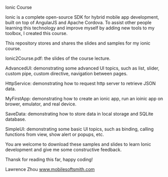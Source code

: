 Ionic Course

Ionic is a complete open-source SDK for hybrid mobile app development, built on top of AngularJS and Apache Cordova. To assist other people learning this technology and improve myself by adding new tools to my toolbox, I created this course.

This repository stores and shares the slides and samples for my ionic course.

Ionic2Course.pdf: the slides of the course lecture.

AdvancedUI: demonstrating some advanced UI topics, such as list, slider, custom pipe, custom directive, navigation between pages.

HttpService: demonstrating how to request http server to retrieve JSON data.

MyFirstApp: demonstrating how to create an ionic app, run an ioinic app on brower, emulator, and real device.

SaveData: demonstrating how to store data in local storage and SQLite database.

SimpleUI: demonstrating some basic UI topics, such as binding, calling functions from view, show alert or popups, etc.

You are welcome to download these samples and slides to learn Ionic development and give me some constructive feedback. 

Thansk for reading this far, happy coding!

Lawrence Zhou
www.mobilesoftsmith.com
